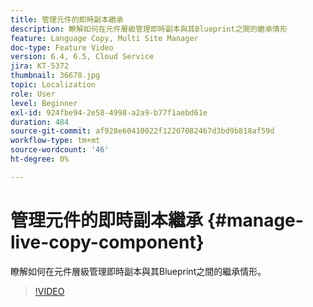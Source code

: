 ```yaml
---
title: 管理元件的即時副本繼承
description: 瞭解如何在元件層級管理即時副本與其Blueprint之間的繼承情形
feature: Language Copy, Multi Site Manager
doc-type: Feature Video
version: 6.4, 6.5, Cloud Service
jira: KT-5372
thumbnail: 36678.jpg
topic: Localization
role: User
level: Beginner
exl-id: 924fbe94-2e58-4998-a2a9-b77f1aebd61e
duration: 484
source-git-commit: af928e60410022f12207082467d3bd9b818af59d
workflow-type: tm+mt
source-wordcount: '46'
ht-degree: 0%

---
```


# 管理元件的即時副本繼承 {#manage-live-copy-component}

瞭解如何在元件層級管理即時副本與其Blueprint之間的繼承情形。

>[!VIDEO](https://video.tv.adobe.com/v/36678?quality=12&learn=on)
